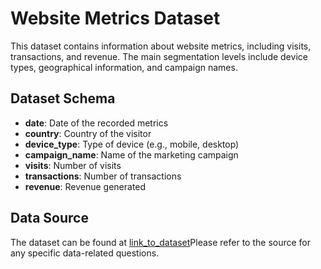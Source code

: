 # Website Metrics Dataset

This dataset contains information about website metrics, including visits, transactions, and revenue. The main segmentation levels include device types, geographical information, and campaign names.

## Dataset Schema

- **date**: Date of the recorded metrics
- **country**: Country of the visitor
- **device_type**: Type of device (e.g., mobile, desktop)
- **campaign_name**: Name of the marketing campaign
- **visits**: Number of visits                               
- **transactions**: Number of transactions
- **revenue**: Revenue generated

## Data Source

The dataset can be found at [link_to_dataset](bigquery-public-data.google_analytics_sample)Please refer to the source for any specific data-related questions.


